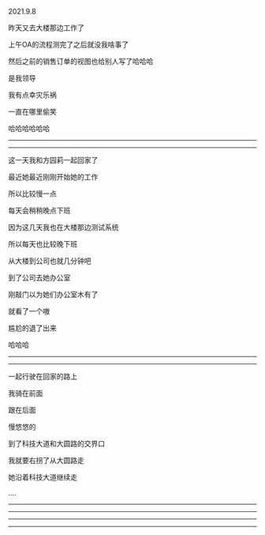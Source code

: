 2021.9.8

昨天又去大楼那边工作了

上午OA的流程测完了之后就没我啥事了

然后之前的销售订单的视图也给别人写了哈哈哈

是我领导

我有点幸灾乐祸

一直在哪里偷笑

哈哈哈哈哈哈

-------

-------

这一天我和方园莉一起回家了

最近她最近刚刚开始她的工作

所以比较慢一点

每天会稍稍晚点下班

因为这几天我也在大楼那边测试系统

所以每天也比较晚下班

从大楼到公司也就几分钟吧

到了公司去她办公室

刚敲门以为她们办公室木有了

就看了一个嗷

尴尬的退了出来

哈哈哈

------

-------

一起行驶在回家的路上

我骑在前面

跟在后面

慢悠悠的

到了科技大道和大圆路的交界口

我就要右拐了从大圆路走

她沿着科技大道继续走

....

---------

----------



-----------

------



